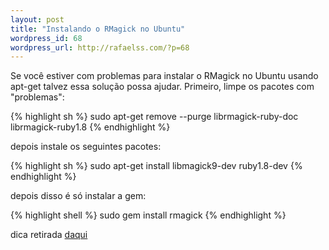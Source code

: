 ```yaml
--- 
layout: post
title: "Instalando o RMagick no Ubuntu"
wordpress_id: 68
wordpress_url: http://rafaelss.com/?p=68
---
```

<p>
  Se você estiver com problemas para instalar o RMagick no Ubuntu usando apt-get talvez essa solução
  possa ajudar. Primeiro, limpe os pacotes com "problemas":
</p>

{% highlight sh %}
sudo apt-get remove --purge librmagick-ruby-doc librmagick-ruby1.8
{% endhighlight %}

<p>depois instale os seguintes pacotes:</p>

{% highlight sh %}
sudo apt-get install libmagick9-dev ruby1.8-dev
{% endhighlight %}

<p>depois disso é só instalar a gem:</p>

{% highlight shell %}
sudo gem install rmagick
{% endhighlight %}

<p>dica retirada <a href="http://snippets.dzone.com/posts/show/4140">daqui</a></p>

